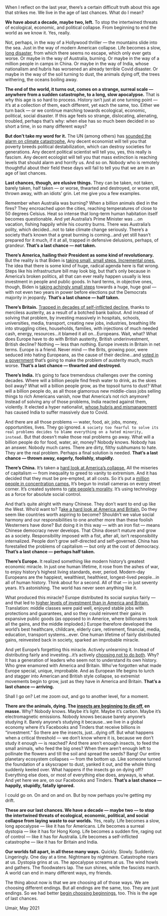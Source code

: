 When I reflect on the last year, there’s a certain difficult truth about this age that strikes me. We live in the age of last chances. What do I mean?

**We have about a decade, maybe two, left.** To stop the intertwined threats of ecological, economic, and political collapse. From beginning to end the world as we know it. Yes, really.

Not, perhaps, in the way of a Hollywood thriller — the mountains slide into the sea. Just in the way of modern American collapse. Life becomes a slow, [long disaster](https://eand.co/life-in-america-is-scary-but-it-shouldnt-be-752b8b60edc5), from which there seems no escape, which only ever gets worse. Or maybe in the way of Australia, burning. Or maybe in the way of a million people in camps in China. Or maybe in the way of India, whose nationalism and hubris has worsened an already terrible Covid disaster. Or maybe in the way of the soil turning to dust, the animals dying off, the trees withering, the oceans boiling away.

**The end of the world, it turns out, comes on a strange, surreal scale — anywhere from a sudden catastrophe, to a long, slow apocalypse.** That is why this age is so hard to process. History isn’t just at one turning point — it’s at a collection of them, each different, yet each the same, too. Either we turn back — or we continue marching towards ecological, economic, political, social disaster. If this age feels so strange, dislocating, alienating, troubled, perhaps that’s why: when else has so much been decided in so short a time, in so many different ways?

**But don’t take my word for it.** The UN (among others) has [sounded the alarm on climate catastrophe.](https://www.un.org/sustainabledevelopment/climate-change/) Any decent economist will tell you that poverty breeds political destabilization, which can destroy societies for generations. Any decent political scientist will tell you, yes, this really is fascism. Any decent ecologist will tell you that mass extinction is reaching levels that should alarm and horrify us. And so on. Nobody who is remotely thoughtful about their field these days will fail to tell you that we are in an age of last chances.

**Last chances, though, are elusive things.** They can be taken, not taken, barely taken, half taken — or worse, thwarted and destroyed, or worse still, thrown away, with an idiots’ grin. Let me give you a few examples.

Remember when Australia was burning? When a billion animals died in the fires? They encroached upon the cities, reaching temperatures of close to 50 degrees Celsius. Heat so intense that long-term human habitation itself becomes questionable. And yet Australia’s Prime Minister was …on vacation, fishing happily while his country burns. There was Australia’s polity, which decided…not to take climate change seriously. There’s a society that’s known that a great burning is coming…and yet still hasn’t prepared for it much, if it at all, trapped in defensive delusions, perhaps, of grandeur. **That’s a last chance — not taken.**

**There’s America, hailing their President as some kind of revolutionary.** But the reality is that Biden is [taking small, small steps. Incremental ones.](https://eand.co/bidens-going-big-and-bold-but-is-it-enough-29feeed67ae9) The idea that there is some kind of huge, radical agenda here is flat wrong. Steps like his infrastructure bill may look big, but that’s only because in America’s broken politics, all that can ever really happen usually is less investment in people and public goods. In hard terms, in objective ones, though, Biden is [taking achingly small steps](https://eand.co/no-biden-isnt-a-new-fdr-and-this-isn-t-a-new-deal-87bd40f32209?source=your_stories_page-------------------------------------) towards a huge, huge goal — with not even two years in power before elections put the Democrats majority in jeopardy. **That’s a last chance — half taken.**

**There’s Britain.** [Trapped in decades of self-inflicted decline,](https://eand.co/britain-is-self-destructing-and-its-a-warning-to-the-world-b492870ffc28?source=your_stories_page-------------------------------------) thanks to merciless austerity, as a result of a botched bank bailout. And instead of solving that problem, by investing massively in hospitals, schools, universities, media, transport, creating new jobs, industries, breathing life into struggling cities, households, families, with injections of much needed cash, energy, resources…it blamed it all on…Europeans. Wait, what? What does Europe have to do with British austerity, British underinvestment, British decline? Nothing — less than nothing. Europe invests in Britain in net terms. Europe is a friend. Never mind — the Brits, growing poor, were seduced into hating Europeans, as the cause of their decline…and [voted in a government](https://eand.co/britain-is-self-destructing-and-its-a-warning-to-the-world-b492870ffc28?source=your_stories_page-------------------------------------) that’s going to make the problem of austerity much, much worse. **That’s a last chance — thwarted and destroyed.**

**There’s India.** It’s going to face tremendous challenges over the coming decades. Where will a billion people find fresh water to drink, as the skies boil away? What will a billion people grow, as the topsoil turns to dust? What will a billion people do, as all those glamorous new middle-class jobs selling things to rich Americans vanish, now that America’s not rich anymore? Instead of solving any of those problems, India reacted against them, violently. It elected a hyper nationalist, [whose hubris and mismanagement](https://www.npr.org/2021/05/11/995446333/this-government-has-failed-us-anger-rises-in-india-over-pm-modis-covid-response) has caused India to suffer massively due to Covid.

And there are all those problems — water, food, air, jobs, money, opportunities, lives. They go ignored. `A society too fearful to solve its real problems decides to blame everything on a hated minority, instead.` But that doesn’t make those real problems go away. What will a billion people do for food, water, air, money? Nobody knows. Nobody has an answer. Nobody much cares. There are dirty, filthy subhumans to hate. They are the real problem. Perhaps a final solution is needed. **That’s a last chance — thrown away, eagerly, foolishly, stupidly.**

**There’s China.** It’s taken a [hard look at America’s collapse.](https://eand.co/life-in-america-is-scary-but-it-shouldnt-be-752b8b60edc5?source=your_stories_page-------------------------------------) All the miseries of capitalism — from inequality to greed to vanity to extremism. And it has decided that they must be pre-empted, at all costs. So it’s put a [million people in concentration camps.](https://www.washingtonpost.com/opinions/global-opinions/a-spreadsheet-of-those-in-hell-how-china-corralled-uighurs-into-concentration-camps/2020/02/28/4daeca4a-58c8-11ea-ab68-101ecfec2532_story.html) It’s begun to install cameras on every street corner. It’s created systems to [rate people’s morality](https://www.google.com/url?sa=t&rct=j&q=&esrc=s&source=web&cd=&cad=rja&uact=8&ved=2ahUKEwi86au4z8LwAhVsKVkFHW9pAOIQFjAEegQIBRAD&url=https%3A%2F%2Fswarajyamag.com%2Fworld%2Fchina-is-policing-moral-values-through-a-national-citizen-reputation-rating-system&usg=AOvVaw2GH5CHJFt4Lp3NB4j2JuSt). It’s using technology as a force for absolute social control.

And that’s quite alright with many Chinese. They don’t want to end up like the West. Who’d want to? T[ake a hard look at America and Britain.](https://eand.co/britain-and-america-are-teaching-the-world-how-societies-die-bef431cbe3a2?source=your_stories_page-------------------------------------) Do they seem like countries worth aspiring to become? Shouldn’t we value social harmony and our responsibilities to one another more than these foolish Westerners have done? But doing it in this way — with an iron fist — means Chinese democracy never develops. That China doesn’t mature and grow as a society. Responsibility imposed with a fist, after all, isn’t responsibility internalized. People don’t grow self-directed and self-governed. China has forestalled the problems of capitalism — but only at the cost of democracy. **That’s a last chance — perhaps half taken.**

**There’s Europe.** It realized something like modern history’s greatest economic miracle. In just one human lifetime, it rose from the ashes of war, to enjoy history’s highest living standards, ever, period. Modern-day Europeans are the happiest, wealthiest, healthiest, longest-lived people…in all of human history. Think about for a second. All of that — in just seventy years. It’s astonishing. The world has never seen anything like it.

What produced this miracle? Europe distributed its social surplus fairly — and that led to [higher levels of investment than in America and Britain.](https://eand.co/where-does-prosperity-really-come-from-e9cf2bac5d03) Translation: middle classes were paid well, enjoyed stable jobs with protections and guarantees, and so they could reinvent their gains in expansive public goods (as opposed to in Americe, where billionaires took all the gains, and the middle imploded.) Europe therefore developed the world’s best healthcare, childcare, elderly care, retirement, financial, media, education, transport systems…ever. One human lifetime of fairly distributed gains, reinvested back in society, sparked an improbable miracle.

And yet Europe’s forgetting this miracle. Actively unlearning it. Instead of distributing fairly and investing…it’s actively [choosing not to do both](https://ec.europa.eu/economy_finance/publications/pages/publication12024_en.pdf). Why? It has a generation of leaders who seem not to understand its own history. Who grew enamored with America and Britain. Who’ve forgotten what made Europe special, unique, improbable. And as European life begins to lurch and stagger into American and British style collapse, so extremist movements begin to grow, just as they have in America and Britain. **That’s a last chance — arriving.**

Shall I go on? Let me zoom out, and go to another level, for a moment.

**There are the animals, dying. The [insects are beginning to die off](https://www.nydailynews.com/news/national/ny-news-insects-dying-mass-collapse-ecosystem-20190211-story.html), en masse.** Why? Nobody knows. Maybe it’s light. Maybe it’s carbon. Maybe it’s electromagnetic emissions. Nobody knows because barely anyone’s studying it. Barely anyone’s studying it because…we live in a global economy where it’s Facebooks and Tinders that receive billions in “investment.” So there are the insects, just…dying off. But what happens when a critical threshold — we don’t know where it is, because we don’t study it enough — is reached? And there aren’t enough insects, to feed the small animals, who feed the big ones? When there aren’t enough left to pollinate the flowers and till the soil and spread the seeds? Bang! Our entire planetary ecosystem collapses — from the bottom up. Like someone turned the foundation of a skyscraper to dust, yanked it out, and the whole thing suddenly keeled over. What happens if the insects go on dying off?Everything else does, or most of everything else does, anyways, is what. And yet here we are, on our Facebooks and Tinders. **That’s a last chance — happily, stupidly, fatally ignored.**

I could go on. On and on and on. But by now perhaps you’re getting my drift.

**These are our last chances. We have a decade — maybe two — to stop the intertwined threats of ecological, economic, political, and social collapse from laying waste to our worlds.** Yes, really. Life becomes a slow, long apocalypse — like it has for Americans. Life becomes a surreal dystopia — like it has for Hong Kong. Life becomes a sudden fire, raging out of control — like it has for Australia. Life becomes a self-inflicted catastrophe — like it has for Britain and India.

**Our worlds fall apart, in all these many ways.** Quickly. Slowly. Suddenly. Lingeringly. One day at a time. Nightmare by nightmare. Catastrophe roars at us. Dystopia grins at us. The apocalypse screams at us. The wind howls and gathers. The floodwaters lap. The sun shines, while the fascists march. A world can end in many different ways, my friends.

The thing about now is that we are choosing all of those ways. We are choosing different endings. But all endings are the same, too. They are just endings. So we had better [begin choosing beginnings](https://eand.co/where-does-prosperity-really-come-from-e9cf2bac5d03), too. This is the age of last chances.

Umair,
May 2021

